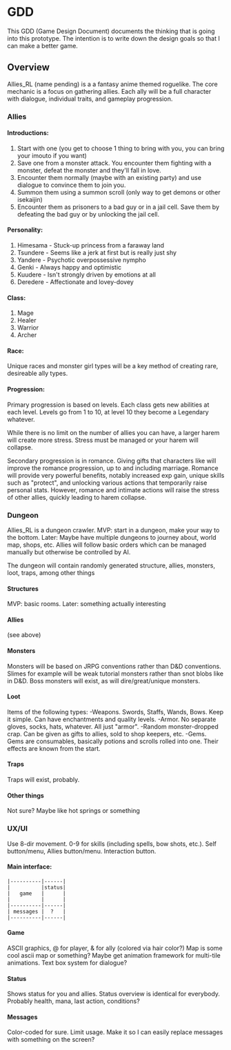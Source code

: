 # GDD

This GDD (Game Design Document) documents the thinking that is going into this
prototype.  The intention is to write down the design goals so that I can make
a better game.

## Overview

Allies_RL (name pending) is a a fantasy anime themed roguelike.  The core
mechanic is a focus on gathering allies.  Each ally will be a full character
with dialogue, individual traits, and gameplay progression.

### Allies

#### Introductions:

1) Start with one (you get to choose 1 thing to bring with you, you can bring
   your imouto if you want)
2) Save one from a monster attack.  You encounter them fighting with a monster,
   defeat the monster and they'll fall in love.
3) Encounter them normally (maybe with an existing party) and use dialogue to
   convince them to join you.
4) Summon them using a summon scroll (only way to get demons or other isekaijin)
5) Encounter them as prisoners to a bad guy or in a jail cell.  Save them by
   defeating the bad guy or by unlocking the jail cell.

#### Personality:

1) Himesama - Stuck-up princess from a faraway land
2) Tsundere - Seems like a jerk at first but is really just shy
3) Yandere - Psychotic overpossessive nympho
4) Genki - Always happy and optimistic
5) Kuudere - Isn't strongly driven by emotions at all
6) Deredere - Affectionate and lovey-dovey

#### Class:

1) Mage
2) Healer
3) Warrior
4) Archer

#### Race:

Unique races and monster girl types will be a key method of creating rare,
desireable ally types.  

#### Progression:

Primary progression is based on levels.  Each class gets new abilities at each
level.  Levels go from 1 to 10, at level 10 they become a Legendary whatever.

While there is no limit on the number of allies you can have, a larger harem
will create more stress.  Stress must be managed or your harem will collapse.

Secondary progression is in romance.  Giving gifts that characters like will
improve the romance progression, up to and including marriage.  Romance will
provide very powerful benefits, notably increased exp gain, unique skills such
as "protect", and unlocking various actions that temporarily raise personal
stats.  However, romance and intimate actions will raise the stress of other
allies, quickly leading to harem collapse.

### Dungeon

Allies_RL is a dungeon crawler.  MVP:  start in a dungeon, make your way to the
bottom.  Later:  Maybe have multiple dungeons to journey about, world map,
shops, etc.  Allies will follow basic orders which can be managed manually but
otherwise be controlled by AI.

The dungeon will contain randomly generated structure, allies, monsters, loot,
traps, among other things

#### Structures

MVP: basic rooms.
Later:  something actually interesting

#### Allies

(see above)

#### Monsters

Monsters will be based on JRPG conventions rather than D&D conventions.  Slimes
for example will be weak tutorial monsters rather than snot blobs like in D&D.
Boss monsters will exist, as will dire/great/unique monsters.  

#### Loot

Items of the following types:
  -Weapons.  Swords, Staffs, Wands, Bows.  Keep it simple.  Can have
    enchantments and quality levels.
  -Armor.  No separate gloves, socks, hats, whatever.  All just "armor".
  -Random monster-dropped crap.  Can be given as gifts to allies, sold to shop
    keepers, etc.
  -Gems.  Gems are consumables, basically potions and scrolls rolled into one.
    Their effects are known from the start.

#### Traps

Traps will exist, probably.

#### Other things

Not sure?  Maybe like hot springs or something

### UX/UI

Use 8-dir movement.  0-9 for skills (including spells, bow shots, etc.).
Self button/menu, Allies button/menu.  Interaction button.

#### Main interface:

    |----------|------|
    |          |status|
    |   game   |      |
    |          |      |
    |----------|------|
    | messages |  ?   |
    |----------|------|

#### Game

ASCII graphics, @ for player, & for ally (colored via hair color?)
Map is some cool ascii map or something?  Maybe get animation framework for
multi-tile animations.  Text box system for dialogue?

#### Status

Shows status for you and allies.  Status overview is identical for everybody.
Probably health, mana, last action, conditions?

#### Messages

Color-coded for sure.  Limit usage.  Make it so I can easily replace messages
with something on the screen?
